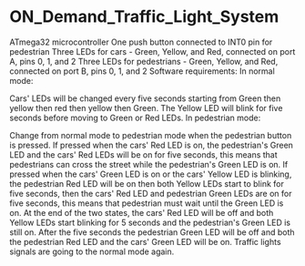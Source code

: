 # ON_Demand_Traffic_Light_System
ATmega32 microcontroller
One push button connected to INT0 pin for pedestrian
Three LEDs for cars - Green, Yellow, and Red, connected on port A, pins 0, 1, and 2
Three LEDs for pedestrians - Green, Yellow, and Red, connected on port B, pins 0, 1, and 2
Software requirements:
In normal mode:

Cars' LEDs will be changed every five seconds starting from Green then yellow then red then yellow then Green.
The Yellow LED will blink for five seconds before moving to Green or Red LEDs.
In pedestrian mode:

Change from normal mode to pedestrian mode when the pedestrian button is pressed.
If pressed when the cars' Red LED is on, the pedestrian's Green LED and the cars' Red LEDs will be on for five seconds, this means that pedestrians can cross the street while the pedestrian's Green LED is on.
If pressed when the cars' Green LED is on or the cars' Yellow LED is blinking, the pedestrian Red LED will be on then both Yellow LEDs start to blink for five seconds, then the cars' Red LED and pedestrian Green LEDs are on for five seconds, this means that pedestrian must wait until the Green LED is on.
At the end of the two states, the cars' Red LED will be off and both Yellow LEDs start blinking for 5 seconds and the pedestrian's Green LED is still on.
After the five seconds the pedestrian Green LED will be off and both the pedestrian Red LED and the cars' Green LED will be on.
Traffic lights signals are going to the normal mode again.
